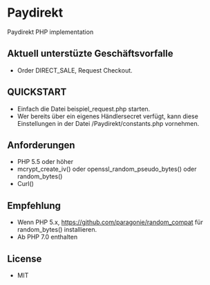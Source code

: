 # Paydirekt
Paydirekt PHP implementation

## Aktuell unterstüzte Geschäftsvorfalle
* Order DIRECT_SALE, Request Checkout.

## QUICKSTART
* Einfach die Datei beispiel_request.php starten.
* Wer bereits über ein eigenes Händlersecret verfügt, kann diese Einstellungen in der Datei /Paydirekt/constants.php vornehmen.

## Anforderungen
* PHP 5.5 oder höher
* mcrypt_create_iv() oder openssl_random_pseudo_bytes() oder random_bytes() 
* Curl()

## Empfehlung
* Wenn PHP 5.x, https://github.com/paragonie/random_compat für random_bytes() installieren.
* Ab PHP 7.0 enthalten 

## License
* MIT
